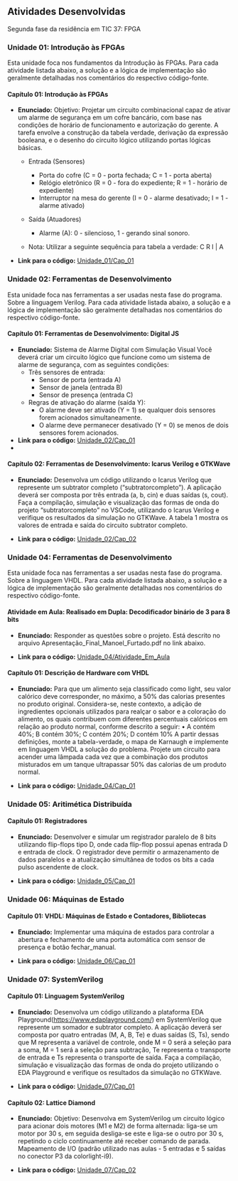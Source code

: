 ## Atividades Desenvolvidas
Segunda fase da residência em TIC 37: FPGA

### Unidade 01: Introdução às FPGAs

Esta unidade foca nos fundamentos da Introdução às FPGAs. Para cada atividade listada abaixo, a solução e a lógica de implementação são geralmente detalhadas nos comentários do respectivo código-fonte.

#### Capítulo 01: Introdução às FPGAs
- **Enunciado:** Objetivo: Projetar um circuito combinacional capaz de ativar um alarme de segurança em um cofre bancário, com base nas condições de horário de
funcionamento e autorização do gerente. A tarefa envolve a construção da tabela verdade, derivação da expressão booleana, e o desenho do circuito
lógico utilizando portas lógicas básicas. 
  - Entrada (Sensores)
    - Porta do cofre (C = 0 - porta fechada; C = 1 - porta aberta)
    - Relógio eletrônico (R = 0 - fora do expediente; R = 1 - horário de expediente)
    -  Interruptor na mesa do gerente (I = 0 - alarme desativado; I = 1 - alarme ativado)

   - Saída (Atuadores)
      - Alarme (A): 0 - silencioso, 1 - gerando sinal sonoro.
   - Nota: Utilizar a seguinte sequência para tabela a verdade: C R I | A
  
- **Link para o código:** [Unidade_01/Cap_01](https://github.com/ManoelFelipe/Embarcatech_37/tree/main/Segunda_Fase_FPGA/Unidade_01/Cap_01)

### Unidade 02: Ferramentas de Desenvolvimento

Esta unidade foca nas ferramentas a ser usadas nesta fase do programa. Sobre a linguagem Verilog. Para cada atividade listada abaixo, a solução e a lógica de implementação são geralmente detalhadas nos comentários do respectivo código-fonte.

#### Capítulo 01: Ferramentas de Desenvolvimento: Digital JS
- **Enunciado:** Sistema de Alarme Digital com Simulação Visual Você deverá criar um circuito lógico que funcione como um sistema de alarme de segurança, com as seguintes condições:
  - Três sensores de entrada:
    - Sensor de porta (entrada A)
    - Sensor de janela (entrada B)
    - Sensor de presença (entrada C)
  - Regras de ativação do alarme (saída Y):
    - O alarme deve ser ativado (Y = 1) se qualquer dois sensores forem acionados simultaneamente.
    - O alarme deve permanecer desativado (Y = 0) se menos de dois sensores forem acionados.
- **Link para o código:** [Unidade_02/Cap_01](https://github.com/ManoelFelipe/Embarcatech_37/tree/main/Segunda_Fase_FPGA/Unidade_02/Cap_01)
- 
#### Capítulo 02: Ferramentas de Desenvolvimento: Icarus Verilog e GTKWave
- **Enunciado:** Desenvolva um código utilizando o Icarus Verilog que represente um subtrator completo (“subtratorcompleto”). A aplicação deverá ser composta por três entrada (a, b, cin) e duas saídas (s, cout). Faça a compilação, simulação e visualização das formas de onda do projeto “subtratorcompleto” no VSCode, utilizando o Icarus Verilog e verifique os resultados da simulação no GTKWave. A tabela 1 mostra os valores de entrada e saída do circuito subtrator completo.
  
- **Link para o código:** [Unidade_02/Cap_02](https://github.com/ManoelFelipe/Embarcatech_37/tree/main/Segunda_Fase_FPGA/Unidade_02/Cap_02)


### Unidade 04: Ferramentas de Desenvolvimento

Esta unidade foca nas ferramentas a ser usadas nesta fase do programa. Sobre a linguagem VHDL. Para cada atividade listada abaixo, a solução e a lógica de implementação são geralmente detalhadas nos comentários do respectivo código-fonte.

#### Atividade em Aula: Realisado em Dupla: Decodificador binário de 3 para 8 bits

- **Enunciado:** Responder as questões sobre o projeto. Está descrito no arquivo Apresentação_Final_Manoel_Furtado.pdf no link abaixo.
  
- **Link para o código:** [Unidade_04/Atividade_Em_Aula](https://github.com/ManoelFelipe/Embarcatech_37/tree/main/Segunda_Fase_FPGA/Unidade_04/Atividade_Em_Aula/)

#### Capítulo 01: Descrição de Hardware com VHDL

- **Enunciado:** Para que um alimento seja classificado como light, seu valor calórico deve corresponder, no máximo, a 50% das calorias presentes no produto original. Considera-se, neste contexto, a adição de ingredientes opcionais utilizados para realçar o sabor e a coloração do alimento, os quais contribuem com diferentes percentuais calóricos em relação ao produto
normal, conforme descrito a seguir:
• A contém 40%; B contém 30%; C contém 20%; D contém 10% A partir dessas definições, monte a tabela-verdade, o mapa de Karnaugh e implemente em linguagem VHDL a solução do problema. Projete um circuito para acender uma lâmpada cada vez que a combinação dos produtos misturados em um tanque ultrapassar 50% das calorias de um produto normal.
  
- **Link para o código:** [Unidade_04/Cap_01](https://github.com/ManoelFelipe/Embarcatech_37/tree/main/Segunda_Fase_FPGA/Unidade_04/Cap_01)


### Unidade 05: Aritimética Distribuída

#### Capítulo 01: Registradores

- **Enunciado:** Desenvolver e simular um registrador paralelo de 8 bits utilizando flip-flops tipo D, onde cada flip-flop possui apenas entrada D e entrada de clock. O registrador deve permitir o armazenamento de dados paralelos e a atualização simultânea de todos os bits a cada pulso ascendente de clock.
  
- **Link para o código:** [Unidade_05/Cap_01](https://github.com/ManoelFelipe/Embarcatech_37/tree/main/Segunda_Fase_FPGA/Unidade_05/Cap_01)



### Unidade 06: Máquinas de Estado

#### Capítulo 01: VHDL: Máquinas de Estado e Contadores, Bibliotecas

- **Enunciado:** Implementar uma máquina de estados para controlar a abertura e fechamento de uma porta automática com sensor de presença e botão fechar_manual.
  
- **Link para o código:** [Unidade_06/Cap_01](https://github.com/ManoelFelipe/Embarcatech_37/tree/main/Segunda_Fase_FPGA/Unidade_06/Cap_01)




### Unidade 07: SystemVerilog

#### Capítulo 01: Linguagem SystemVerilog

- **Enunciado:** Desenvolva um
código utilizando a plataforma EDA Playground(https://www.edaplayground.com/) em SystemVerilog que represente um somador e subtrator completo. A aplicação deverá ser composta por quatro entradas (M, A, B, Te) e duas saídas (S, Ts), sendo que M representa a variável de controle, onde M = 0 será a seleção para a soma, M = 1 será a seleção para subtração, Te representa o transporte de entrada e Ts representa o transporte de saída. Faça a compilação, simulação e visualização das formas de onda do projeto
utilizando o EDA Playground e verifique os resultados da simulação no GTKWave.

- **Link para o código:** [Unidade_07/Cap_01](https://github.com/ManoelFelipe/Embarcatech_37/tree/main/Segunda_Fase_FPGA/Unidade_07/Cap_01)

#### Capítulo 02: Lattice Diamond

- **Enunciado:** Objetivo: Desenvolva em SystemVerilog um circuito lógico para acionar dois motores (M1 e M2) de forma alternada: liga-se um motor por 30 s, em seguida desliga-se este e liga-se o outro por 30 s, repetindo o ciclo continuamente até receber comando de parada. Mapeamento de I/O (padrão utilizado nas aulas - 5 entradas e 5 saídas no
conector P3 da colorlight-i9).
  
- **Link para o código:** [Unidade_07/Cap_02](https://github.com/ManoelFelipe/Embarcatech_37/tree/main/Segunda_Fase_FPGA/Unidade_07/Cap_02)
